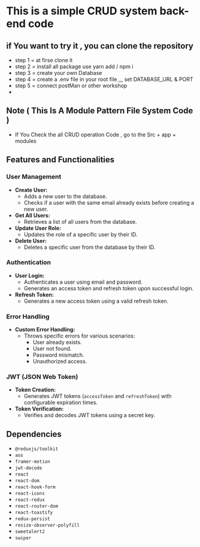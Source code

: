 # This is a simple CRUD system back-end code 
## if You want to try it , you can clone the repository
* step 1 = at firse clone it
* step 2 = install all package use yarn add / npm i
* step 3 = create your own Database 
* step 4 = create a .env file in your root file ,,, set DATABASE_URL & PORT
* step 5 = connect postMan or other workshop
* 
## Note ( This Is A Module Pattern File System Code )
* If You Check the all CRUD operation Code , go to the Src + app + modules
  
## Features and Functionalities
### User Management
- **Create User:**
  - Adds a new user to the database.
  - Checks if a user with the same email already exists before creating a new user.
- **Get All Users:**
  - Retrieves a list of all users from the database.
- **Update User Role:**
  - Updates the role of a specific user by their ID.
- **Delete User:**
  - Deletes a specific user from the database by their ID.

### Authentication
- **User Login:**
  - Authenticates a user using email and password.
  - Generates an access token and refresh token upon successful login.
- **Refresh Token:**
  - Generates a new access token using a valid refresh token.

### Error Handling
- **Custom Error Handling:**
  - Throws specific errors for various scenarios:
    - User already exists.
    - User not found.
    - Password mismatch.
    - Unauthorized access.

### JWT (JSON Web Token)
- **Token Creation:**
  - Generates JWT tokens (`accessToken` and `refreshToken`) with configurable expiration times.
- **Token Verification:**
  - Verifies and decodes JWT tokens using a secret key.


## Dependencies
- `@reduxjs/toolkit`
- `aos`
- `framer-motion`
- `jwt-decode`
- `react`
- `react-dom`
- `react-hook-form`
- `react-icons`
- `react-redux`
- `react-router-dom`
- `react-toastify`
- `redux-persist`
- `resize-observer-polyfill`
- `sweetalert2`
- `swiper`



